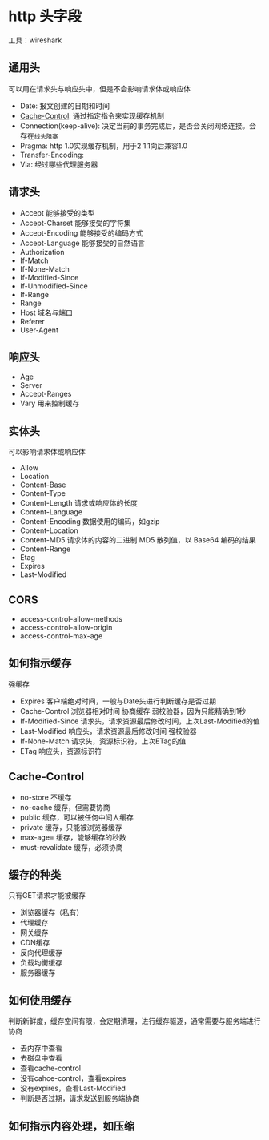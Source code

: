 # http 头字段
工具：wireshark

## 通用头
可以用在请求头与响应头中，但是不会影响请求体或响应体
* Date: 报文创建的日期和时间
* [Cache-Control](https://developer.mozilla.org/zh-CN/docs/Web/HTTP/Headers/Cache-Control): 通过指定指令来实现缓存机制
* Connection(keep-alive): 决定当前的事务完成后，是否会关闭网络连接。会存在`线头阻塞`
* Pragma: http 1.0实现缓存机制，用于2 1.1向后兼容1.0
* Transfer-Encoding: 
* Via: 经过哪些代理服务器

## 请求头
* Accept 能够接受的类型
* Accept-Charset 能够接受的字符集
* Accept-Encoding 能够接受的编码方式
* Accept-Language 能够接受的自然语言
* Authorization
* If-Match 
* If-None-Match
* If-Modified-Since 
* If-Unmodified-Since
* If-Range
* Range
* Host 域名与端口
* Referer
* User-Agent

## 响应头
* Age
* Server
* Accept-Ranges
* Vary 用来控制缓存

## 实体头
可以影响请求体或响应体
* Allow
* Location
* Content-Base
* Content-Type
* Content-Length 请求或响应体的长度
* Content-Language 
* Content-Encoding 数据使用的编码，如gzip
* Content-Location
* Content-MD5 请求体的内容的二进制 MD5 散列值，以 Base64 编码的结果
* Content-Range
* Etag
* Expires
* Last-Modified

## CORS
* access-control-allow-methods
* access-control-allow-origin
* access-control-max-age

## 如何指示缓存
强缓存
* Expires 客户端绝对时间，一般与Date头进行判断缓存是否过期
* Cache-Control 浏览器相对时间
协商缓存
弱校验器，因为只能精确到1秒
* If-Modified-Since 请求头，请求资源最后修改时间，上次Last-Modified的值
* Last-Modified 响应头，请求资源最后修改时间
强校验器
* If-None-Match 请求头，资源标识符，上次ETag的值
* ETag 响应头，资源标识符

## Cache-Control
* no-store 不缓存
* no-cache 缓存，但需要协商
* public 缓存，可以被任何中间人缓存
* private 缓存，只能被浏览器缓存
* max-age=<seconds> 缓存，能够缓存的秒数
* must-revalidate 缓存，必须协商

## 缓存的种类
只有GET请求才能被缓存
* 浏览器缓存（私有）
* 代理缓存
* 网关缓存
* CDN缓存
* 反向代理缓存
* 负载均衡缓存
* 服务器缓存

## 如何使用缓存
判断新鲜度，缓存空间有限，会定期清理，进行缓存驱逐，通常需要与服务端进行协商
* 去内存中查看
* 去磁盘中查看
* 查看cache-control
* 没有cahce-control，查看expires
* 没有expires，查看Last-Modified
* 判断是否过期，请求发送到服务端协商

## 如何指示内容处理，如压缩
